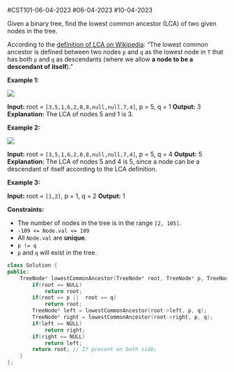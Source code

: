 #CST101-06-04-2023 
#06-04-2023 
#10-04-2023




Given a binary tree, find the lowest common ancestor (LCA) of two given nodes in the tree.

According to the [definition of LCA on Wikipedia](https://en.wikipedia.org/wiki/Lowest_common_ancestor): “The lowest common ancestor is defined between two nodes `p` and `q` as the lowest node in `T` that has both `p` and `q` as descendants (where we allow **a node to be a descendant of itself**).”

**Example 1:**

![](https://assets.leetcode.com/uploads/2018/12/14/binarytree.png)

**Input:** root = `[3,5,1,6,2,0,8,null,null,7,4]`, p = 5, q = 1
**Output:** 3
**Explanation:** The LCA of nodes 5 and 1 is 3.

**Example 2:**

![](https://assets.leetcode.com/uploads/2018/12/14/binarytree.png)

**Input:** root = `[3,5,1,6,2,0,8,null,null,7,4]`, p = 5, q = 4
**Output:** 5
**Explanation:** The LCA of nodes 5 and 4 is 5, since a node can be a descendant of itself according to the LCA definition.

**Example 3:**

**Input:** root = `[1,2]`, p = 1, q = 2
**Output:** 1

**Constraints:**

-   The number of nodes in the tree is in the range `[2, 105]`.
-   `-109 <= Node.val <= 109`
-   All `Node.val` are **unique**.
-   `p != q`
-   `p` and `q` will exist in the tree.



```cpp
class Solution {
public:
    TreeNode* lowestCommonAncestor(TreeNode* root, TreeNode* p, TreeNode* q) {
        if(root == NULL)
            return root;
        if(root == p ||  root == q)
            return root;
        TreeNode* left = lowestCommonAncestor(root->left, p, q);        
        TreeNode* right = lowestCommonAncestor(root->right, p, q);  
        if(left == NULL)
            return right;
        if(right == NULL)
            return left;
        return root; // If present on both side;      
    }
};
```